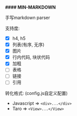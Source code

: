 **#### MIN-MARKDOWN**

手写markdown parser

支持度:

- [x] h4, h5
- [x] 列表(有序, 无序)
- [x] 图片
- [x] 行内代码, 块状代码
- [x] 加粗
- [ ] 表格
- [ ] 链接
- [ ] 引用

转化格式: (config.js自定义配置)

- Javascript => ```<div>...</div>```
- Taro => ```<View>...</View>```